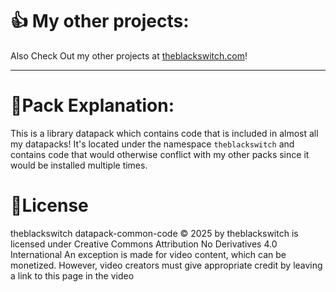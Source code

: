 # 👍 My other projects:

Also Check Out my other projects at [theblackswitch.com](https://theblackswitch.com/)!

---

# 📝Pack Explanation:
This is a library datapack which contains code that is included in almost all my datapacks!
It's located under the namespace ``theblackswitch`` and contains code that would otherwise 
conflict with my other packs since it would be installed multiple times.

# 📜License
theblackswitch datapack-common-code © 2025 by theblackswitch is licensed under Creative Commons Attribution No Derivatives 4.0 International
An exception is made for video content, which can be monetized. However, video creators must give appropriate credit by leaving a link to this page in the video

